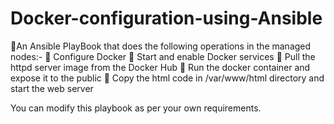 # Docker-configuration-using-Ansible
🔰An Ansible PlayBook that does the following operations in the managed nodes:- 
🔹 Configure Docker 
🔹 Start and enable Docker services 
🔹 Pull the httpd server image from the Docker Hub 
🔹 Run the docker container and expose it to the public 
🔹 Copy the html code in /var/www/html directory and start the web server 


You can modify this playbook as per your own requirements.
